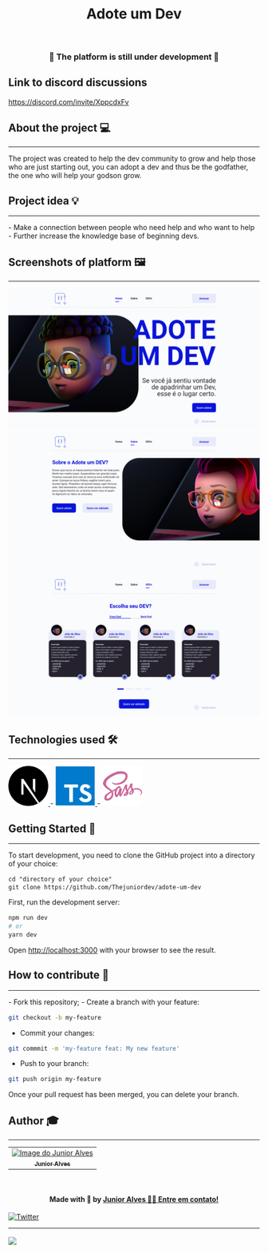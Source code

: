 <h1 align="center">Adote um Dev</h1>
<br>
<h3 align="center"> 🚧  The platform is still under development 🚧 </h3>

## Link to discord discussions
<a href="https://discord.com/invite/XppcdxFv" target="_blank">
https://discord.com/invite/XppcdxFv
</a>

## About the project 💻 
<hr>
The project was created to help the dev community to grow and help those who are just starting out, you can adopt a dev and thus be the godfather, the one who will help your godson grow.

## Project idea 💡
<hr>
 - Make a connection between people who need help and who want to help
 <br>
 - Further increase the knowledge base of beginning devs.

## Screenshots of platform 🖼
<hr>
<img src="./images/home.png" alt="Tela Principal"> 
<img src="./images/sobre.png" alt="Tela Sobre"> 
<img src="./images/devs.png" alt="Telas Devs"> 

## Technologies used 🛠
<hr>
<p align="left">
<a href="https://nextjs.org/" target="_blank">
<img width="80" height="80" src="https://raw.githubusercontent.com/devicons/devicon/master/icons/nextjs/nextjs-original.svg" alt="Next JS">
</a>
-
<a href="https://www.typescriptlang.org/" target="_blank">
<img width="80" height="80" src="https://raw.githubusercontent.com/devicons/devicon/master/icons/typescript/typescript-original.svg" alt="Typescript">
</a>
-
<a href="https://sass-lang.com/" target="_blank">
<img width="80" height="80" src="https://raw.githubusercontent.com/devicons/devicon/master/icons/sass/sass-original.svg" alt="Sass">
</a>
</p>

## Getting Started 👷
<hr>
To start development, you need to clone the GitHub project into a directory of your choice:

```shell
cd "directory of your choice"
git clone https://github.com/Thejuniordev/adote-um-dev
```

First, run the development server:

```bash
npm run dev
# or
yarn dev
```

Open [http://localhost:3000](http://localhost:3000) with your browser to see the result.

## How to contribute 🤔
<hr>
 - Fork this repository;
 - Create a branch with your feature:

```bash
git checkout -b my-feature
```

 - Commit your changes:

 ```bash
git commmit -m 'my-feature feat: My new feature'
```

 - Push to your branch:
 ```bash
git push origin my-feature
 ```

Once your pull request has been merged, you can delete your branch.
 ## Author 🎓
 <hr>

<table align="center">
    <tr>
        <td align="center">
            <a href="https://github.com/Thejuniordev">
                <img src="https://avatars.githubusercontent.com/u/12980509?v=4" width="150px;" alt="Image do Junior Alves" />
                <br />
                <sub><b>Junior Alves</b></sub>
            </a>
        </td>    
    </tr>
</table>
<br /> 

<h4 align="center">
   Made with 💜  by  <a href="https://www.linkedin.com/in/junior-alves-3a8b3296/" target="_blank"> Junior Alves 👋🏽 Entre em contato!</a>
</h4>

 <a href="https://twitter.com/junyor_alves" target="_blank">
    <img src="https://img.shields.io/badge/Twitter-1DA1F2?style=for-the-badge&logo=twitter&logoColor=white" alt="Twitter"/>
  </a>

<hr>
<img align="center" src="https://img.shields.io/apm/l/vim-mode">
 

